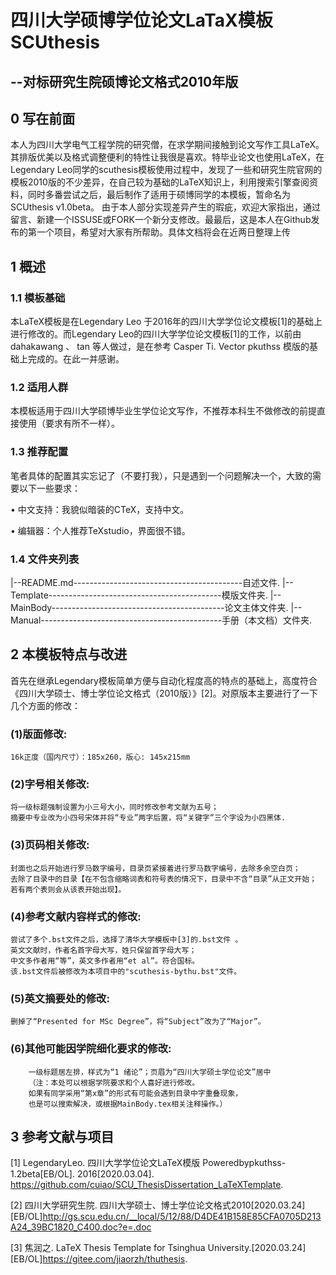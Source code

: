 # 四川大学硕博学位论文LaTaX模板SCUthesis
## --对标研究生院硕博论文格式2010年版
## 0 写在前面
本人为四川大学电气工程学院的研究僧，在求学期间接触到论文写作工具LaTeX。其排版优美以及格式调整便利的特性让我很是喜欢。特毕业论文也使用LaTeX，在Legendary Leo同学的scuthesis模板使用过程中，发现了一些和研究生院官网的模板2010版的不少差异，在自己较为基础的LaTeX知识上，利用搜索引擎查阅资料，同时多番尝试之后，最后制作了适用于硕博同学的本模板，暂命名为SCUthesis v1.0beta。
由于本人部分实现差异产生的瑕疵，欢迎大家指出，通过留言、新建一个ISSUSE或FORK一个新分支修改。最最后，这是本人在Github发布的第一个项目，希望对大家有所帮助。具体文档将会在近两日整理上传

## 1 概述
### 1.1 模板基础
本LaTeX模板是在Legendary Leo 于2016年的四川大学学位论文模板[1]的基础上进行修改的。而Legendary Leo的四川大学学位论文模板[1]的工作，以前由 dahakawang  、 tan  等人做过，是在参考 Casper Ti. Vector   pkuthss 模版的基础上完成的。在此一并感谢。
### 1.2 适用人群
本模板适用于四川大学硕博毕业生学位论文写作，不推荐本科生不做修改的前提直接使用（要求有所不一样）。
### 1.3 推荐配置
笔者具体的配置其实忘记了（不要打我），只是遇到一个问题解决一个，大致的需要以下一些要求：

•	中文支持：我貌似暗装的CTeX，支持中文。

•	编辑器：个人推荐TeXstudio，界面很不错。
### 1.4 文件夹列表
|--README.md------------------------------------------自述文件.
|--Template-------------------------------------------模版文件夹.
|--MainBody-------------------------------------------论文主体文件夹.
|--Manual---------------------------------------------手册（本文档）文件夹.

## 2 本模板特点与改进
首先在继承Legendary模板简单方便与自动化程度高的特点的基础上，高度符合《四川大学硕士、博士学位论文格式（2010版）》[2]。对原版本主要进行了一下几个方面的修改：


### (1)版面修改:
    16k正度（国内尺寸）：185x260，版心: 145x215mm

### (2)字号相关修改:
    将一级标题强制设置为小三号大小，同时修改参考文献为五号；
    摘要中专业改为小四号宋体并将“专业”两字后置，将“关键字”三个字设为小四黑体.

### (3)页码相关修改:
    封面也之后开始进行罗马数字编号，目录页紧接着进行罗马数字编号，去除多余空白页；
    去除了目录中的目录【在不包含缩略词表和符号表的情况下，目录中不含“目录”从正文开始；
    若有两个表则会从该表开始出现】。

### (4)参考文献内容样式的修改:
    尝试了多个.bst文件之后，选择了清华大学模板中[3]的.bst文件 。
    英文文献时，作者名首字母大写，姓只保留首字母大写；
    中文多作者用“等”，英文多作者用“et al”。符合国标。
    该.bst文件后被修改为本项目中的"scuthesis-bythu.bst"文件。

### (5)英文摘要处的修改:
    删掉了“Presented for MSc Degree”，将“Subject”改为了“Major”。

### (6)其他可能因学院细化要求的修改:
        一级标题居左排，样式为“1 绪论”；页眉为“四川大学硕士学位论文”居中
        （注：本处可以根据学院要求和个人喜好进行修改。
        如果有同学采用“第x章”的形式有可能会遇到目录中字重叠现象，
        也是可以搜索解决，或根据MainBody.tex相关注释操作。）

## 3 参考文献与项目
[1] LegendaryLeo. 四川大学学位论文LaTeX模版 Poweredbypkuthss-1.2beta[EB/OL].
2016[2020.03.04]. https://github.com/cuiao/SCU_ThesisDissertation_LaTeXTemplate.

[2] 四川大学研究生院. 四川大学硕士、博士学位论文格式2010[2020.03.24][EB/OL]http://gs.scu.edu.cn/__local/5/12/88/D4DE41B158E85CFA0705D213A24_39BC1820_C400.doc?e=.doc

[3] 焦润之. LaTeX Thesis Template for Tsinghua University.[2020.03.24][EB/OL]https://gitee.com/jiaorzh/thuthesis. 
